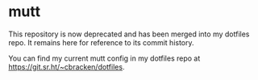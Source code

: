 mutt
====

This repository is now deprecated and has been merged into my dotfiles
repo. It remains here for reference to its commit history.

You can find my current mutt config in my dotfiles repo at
https://git.sr.ht/~cbracken/dotfiles.
